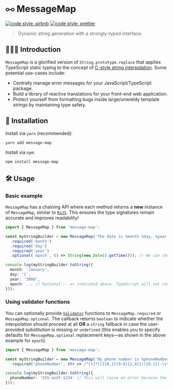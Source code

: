 # ⧟ MessageMap

[![code style: airbnb](https://img.shields.io/badge/code%20style-airbnb-blue.svg?style=flat)](https://github.com/airbnb/javascript)
[![code style: prettier](https://img.shields.io/badge/code_style-prettier-ff69b4.svg?style=flat)](https://github.com/prettier/prettier)

> Dynamic string generation with a strongly-typed interface.

## 💁🏼‍♂️ Introduction

`MessageMap` is a glorified version of `String.prototype.replace` that applies TypeScript static typing to the concept of [C-style string interpolation](http://www.cplusplus.com/reference/cstdio/printf/). Some potential use-cases include:

- Centrally manage error messages for your JavaScript/TypeScript package.
- Build a library of reactive translations for your front-end web application.
- Protect yourself from formatting bugs inside large/unwieldy template strings by maintaining type safety.

## 🔗 Installation

Install via `yarn` (recommended):

```sh
yarn add message-map
```

Install via `npm`:

```sh
npm install message-map
```

## 🛠️ Usage

### Basic example

`MessageMap` has a chaining API where each method returns a **new** instance of `MessageMap`, similar to [`RxJS`](https://github.com/ReactiveX/rxjs). This ensures the type signatures remain accurate and improves readability!

```ts
import { MessageMap } from 'message-map';

const myStringBuilder = new MessageMap('The date is %month %day, %year. The current epoch is %epoch.')
  .required('month')
  .required('day')
  .required('year')
  .optional('epoch', () => String(new Date().getTime())); // We can choose to specify a default value for the optional key.

console.log(myStringBuilder.toString({
  month: 'January',
  day: '1',
  year: '2000',
  epoch: ... // Optional -- as indicated above. TypeScript will not complain if this prop is missing.
}));
```

### Using validator functions

You can optionally provide [`Validator`](https://github.com/smithki/message-map/blob/f142965a4bf88da72a994cd48c846c062ee25426/src/lib.ts#L7) functions to `MessageMap.required` or `MessageMap.optional`. The callback returns `boolean` to indicate whether the interpolation should proceed at all **OR** a `string` fallback in case the user-provided substitution is missing or `undefined` (this enables you to specify defaults for `MessageMap.optional` replacement keys—as shown in the above example for `epoch`).

```ts
import { MessageMap } from 'message-map';

const myStringBuilder = new MessageMap('My phone number is %phoneNumber')
  .required('phoneNumber', str => /^[+]*[(]{0,1}[0-9]{1,4}[)]{0,1}[-\s\./0-9]*$/.test(str));

console.log(myStringBuilder.toString({
  phoneNumber: '555-asdf-1234' // This will raise an error because the phone number won't pass validation!
}));
```
